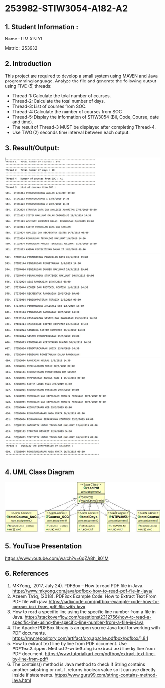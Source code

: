# 253982-STIW3054-A182-A2
## 1. Student Information :
Name : LIM XIN YI

Matric : 253982

## 2. Introduction 
This project are required to develop a small system using MAVEN and Java programming language. 
Analyze the file and generate the following output using FIVE (5) threads:

* Thread-1: Calculate the total number of courses.
* Thread-2: Calculate the total number of days.
* Thread-3: List of courses from SOC.
* Thread-4: Calculate the number of courses from SOC
* Thread-5: Display the information of STIW3054 (Bil, Code, Course, date and time).
* The result of Thread-3 MUST be displayed after completing Thread-4.
* Use TWO (2) seconds time interval between each output.

## 3. Result/Output:
![output1](https://github.com/limxinyii/253982-STIW3054-A182-A2/blob/master/output1.JPG)
![output2](https://github.com/limxinyii/253982-STIW3054-A182-A2/blob/master/output2.JPG)
![output3](https://github.com/limxinyii/253982-STIW3054-A182-A2/blob/master/output3.JPG)


## 4. UML Class Diagram
![classDiagram](https://github.com/limxinyii/253982-STIW3054-A182-A2/blob/master/classDiagram.jpg)

## 5. YouTube Presentation
https://www.youtube.com/watch?v=6gZA8h_B01M

## 6. References
1. MKYong, (2017, July 24). PDFBox – How to read PDF file in Java.
https://www.mkyong.com/java/pdfbox-how-to-read-pdf-file-in-java/
2. Azeem Tariq, (2018). PDFBox Example Code: How to Extract Text From PDF file with java
https://radixcode.com/pdfbox-example-code-how-to-extract-text-from-pdf-file-with-java
3. How to read a specific line using the specific line number from a file in Java.
https://stackoverflow.com/questions/2312756/how-to-read-a-specific-line-using-the-specific-line-number-from-a-file-in-java
4. The Apache PDFBox library is an open source Java tool for working with PDF documents.
https://mvnrepository.com/artifact/org.apache.pdfbox/pdfbox/1.8.1
5. How to extract text line by line from PDF document. Use PDFTextStripper. Method 2-writeString to extract text line by line from PDF document.
https://www.tutorialkart.com/pdfbox/extract-text-line-by-line-from-pdf/
6. The contains() method is Java method to check if String contains another substring or not. It returns boolean value so it can use directly inside if statements.
https://www.guru99.com/string-contains-method-java.html
